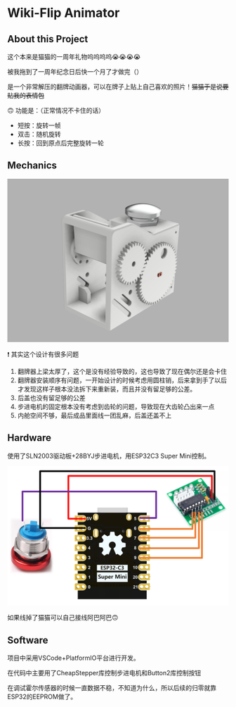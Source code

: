 # Wiki-Flip Animator

## About this Project

这个本来是猫猫的一周年礼物呜呜呜呜😭😭😭😭

被我拖到了一周年纪念日后快一个月了才做完（）

是一个非常解压的翻牌动画器，可以在牌子上贴上自己喜欢的照片！~~猫猫于是说要贴我的表情包~~

<aside>
🙃 功能是：（正常情况不卡住的话）

- 短按：旋转一帧
- 双击：随机旋转
- 长按：回到原点后完整旋转一轮
</aside>

## Mechanics

![Untitled](3_Images/Untitled.png)

<aside>
❗ 其实这个设计有很多问题

1. 翻牌器上梁太厚了，这个是没有经验导致的，这也导致了现在偶尔还是会卡住
2. 翻牌器安装顺序有问题，一开始设计的时候考虑用圆柱销，后来拿到手了以后才发现这样子根本没法拆下来重新装，而且并没有留足够的公差。
3. 后盖也没有留足够的公差
4. 步进电机的固定根本没有考虑到齿轮的问题，导致现在大齿轮凸出来一点
5. 内舱空间不够，最后成品里面线一团乱麻，后盖还盖不上
</aside>

## Hardware

使用了SLN2003驱动板+28BYJ步进电机，用ESP32C3 Super Mini控制。

![Untitled](3_Images/Untitled%201.png)

如果线掉了猫猫可以自己接线阿巴阿巴🙃

## Software

项目中采用VSCode+PlatformIO平台进行开发。

在代码中主要用了CheapStepper库控制步进电机和Button2库控制按钮

在调试霍尔传感器的时候一直数据不稳，不知道为什么，所以后续的归零就靠ESP32的EEPROM做了。